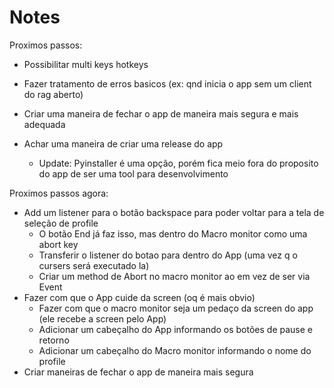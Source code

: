 # Notes

Proximos passos:

- Possibilitar multi keys hotkeys

- Fazer tratamento de erros basicos (ex: qnd inicia o app sem um client do rag aberto)
- Criar uma maneira de fechar o app de maneira mais segura e mais adequada
- Achar uma maneira de criar uma release do app
  - Update: Pyinstaller é uma opção, porém fica meio fora do proposito do app de ser uma tool para desenvolvimento


Proximos passos agora:

- Add um listener para o botão backspace para poder voltar para a tela de seleção de profile
  - O botão End já faz isso, mas dentro do Macro monitor como uma abort key
  - Transferir o listener do botao para dentro do App (uma vez q o cursers será executado la)
  - Criar um method de Abort no macro monitor ao em vez de ser via Event
- Fazer com que o App cuide da screen (oq é mais obvio)
  - Fazer com que o macro monitor seja um pedaço da screen do app (ele recebe a screen pelo App)
  - Adicionar um cabeçalho do App informando os botões de pause e retorno
  - Adicionar um cabeçalho do Macro monitor informando o nome do profile
- Criar maneiras de fechar o app de maneira mais segura